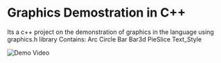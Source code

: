 # Graphics Demostration in C++
Its a c++ project on the demonstration of graphics in the language using graphics.h library
Contains:
Arc
Circle
Bar
Bar3d
PieSlice
Text_Style

![Demo Video](https://gifyu.com/image/Vifl)
